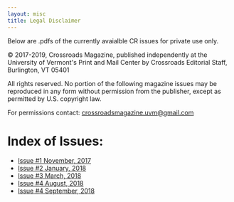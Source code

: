 ```yaml
---
layout: misc
title: Legal Disclaimer
---
```


Below are .pdfs of the currently avaialble CR issues for private use only.

© 2017-2019, Crossroads Magazine, published independently at the University of Vermont's Print and Mail Center by Crossroads Editorial Staff, Burlington, VT 05401

All rights reserved. No portion of the following magazine issues may be reproduced in any form without permission from the publisher, except as permitted by U.S. copyright law. 

For permissions contact: crossroadsmagazine.uvm@gmail.com

<h1> Index of Issues: </h1>

* <a href="../assets/copies/2017-11_Issue1.pdf" download="2017-11_Issue1.pdf">Issue #1 November, 2017</a>
* <a href="../assets/copies/2018-1_Issue2.pdf" download="2018-1_Issue2.pdf">Issue #2 January, 2018</a>
* <a href="../assets/copies/2018-3_Issue3.pdf" download="2018-3_Issue3.pdf">Issue #3 March, 2018</a>
* <a href="../assets/copies/2018-8_Issue4.pdf" download="2018-8_Issue4.pdf">Issue #4 August, 2018</a>
* <a href="../assets/copies/2018-9_Issue5.pdf" download="2018-9_Issue5.pdf">Issue #4 September, 2018</a>



